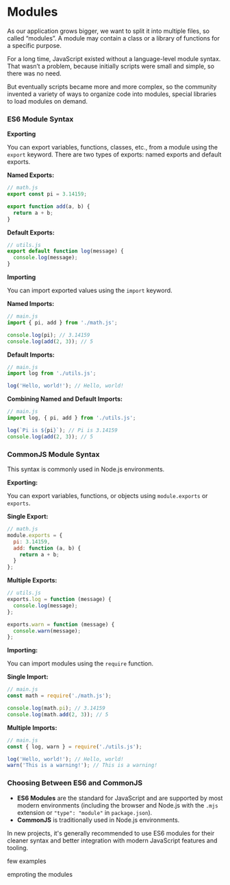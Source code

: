 # Modules

As our application grows bigger, we want to split it into multiple files, so called “modules”. A module may contain a class or a library of functions for a specific purpose.

For a long time, JavaScript existed without a language-level module syntax. That wasn’t a problem, because initially scripts were small and simple, so there was no need.

But eventually scripts became more and more complex, so the community invented a variety of ways to organize code into modules, special libraries to load modules on demand.

### ES6 Module Syntax

**Exporting**

You can export variables, functions, classes, etc., from a module using the `export` keyword. There are two types of exports: named exports and default exports.

**Named Exports:**

````javascript
// math.js
export const pi = 3.14159;

export function add(a, b) {
  return a + b;
}
````

**Default Exports:**

````javascript
// utils.js
export default function log(message) {
  console.log(message);
} 
````

**Importing**

You can import exported values using the `import` keyword.

**Named Imports:**

````javascript
// main.js
import { pi, add } from './math.js';

console.log(pi); // 3.14159
console.log(add(2, 3)); // 5
````

**Default Imports:**

```javascript
// main.js
import log from './utils.js';

log('Hello, world!'); // Hello, world!
````

**Combining Named and Default Imports:**

````javascript
// main.js
import log, { pi, add } from './utils.js';

log(`Pi is ${pi}`); // Pi is 3.14159
console.log(add(2, 3)); // 5
````

### CommonJS Module Syntax

This syntax is commonly used in Node.js environments.

**Exporting:**

You can export variables, functions, or objects using `module.exports` or `exports`.

**Single Export:**

````javascript
// math.js
module.exports = {
  pi: 3.14159,
  add: function (a, b) {
    return a + b;
  }
};
`````

**Multiple Exports:**

````javascript
// utils.js
exports.log = function (message) {
  console.log(message);
};

exports.warn = function (message) {
  console.warn(message);
};
````

**Importing:**

You can import modules using the `require` function.

**Single Import:**

````javascript
// main.js
const math = require('./math.js');

console.log(math.pi); // 3.14159
console.log(math.add(2, 3)); // 5
````

**Multiple Imports:**

````javascript
// main.js
const { log, warn } = require('./utils.js');

log('Hello, world!'); // Hello, world!
warn('This is a warning!'); // This is a warning!
````

### Choosing Between ES6 and CommonJS

- **ES6 Modules** are the standard for JavaScript and are supported by most modern environments (including the browser and Node.js with the `.mjs` extension or `"type": "module"` in `package.json`).
- **CommonJS** is traditionally used in Node.js environments.

In new projects, it's generally recommended to use ES6 modules for their cleaner syntax and better integration with modern JavaScript features and tooling.

few examples 

emproting the modules 
